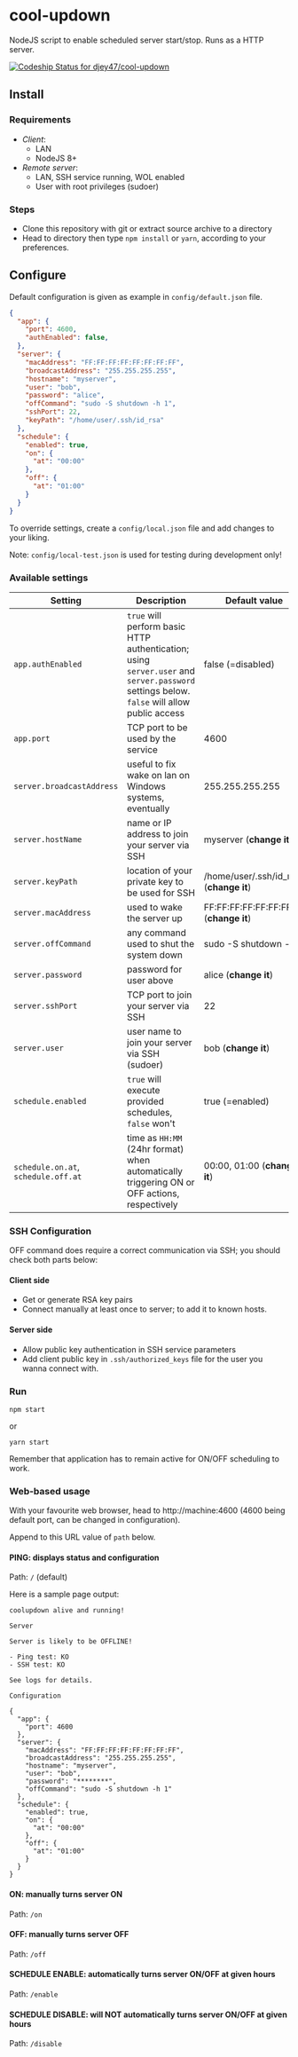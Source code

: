 # cool-updown
NodeJS script to enable scheduled server start/stop. Runs as a HTTP server.

[ ![Codeship Status for djey47/cool-updown](https://app.codeship.com/projects/73f40680-44c8-0136-0fea-7ae0ce2de283/status?branch=master)](https://app.codeship.com/projects/291823)

## Install

### Requirements
- *Client*:
  - LAN
  - NodeJS 8+
- *Remote server*:
  - LAN, SSH service running, WOL enabled
  - User with root privileges (sudoer)

### Steps
- Clone this repository with git or extract source archive to a directory
- Head to directory then type `npm install` or `yarn`, according to your preferences.

## Configure
Default configuration is given as example in `config/default.json` file.

```json
{
  "app": {
    "port": 4600,
    "authEnabled": false,
  },
  "server": {
    "macAddress": "FF:FF:FF:FF:FF:FF:FF:FF",
    "broadcastAddress": "255.255.255.255",
    "hostname": "myserver",
    "user": "bob",
    "password": "alice",
    "offCommand": "sudo -S shutdown -h 1",
    "sshPort": 22,
    "keyPath": "/home/user/.ssh/id_rsa"
  },
  "schedule": {
    "enabled": true,
    "on": {
      "at": "00:00"
    },
    "off": {
      "at": "01:00"
    }
  }
}
```

To override settings, create a `config/local.json` file and add changes to your liking.

Note: `config/local-test.json` is used for testing during development only!

### Available settings

| Setting | Description | Default value |
| ------- | ----------- | ------------- |
| `app.authEnabled`| `true` will perform basic HTTP authentication; using `server.user` and `server.password` settings below. `false` will allow public access | false (=disabled) |
| `app.port`| TCP port to be used by the service | 4600 |
| `server.broadcastAddress`| useful to fix wake on lan on Windows systems, eventually | 255.255.255.255 |
| `server.hostName`| name or IP address to join your server via SSH | myserver (**change it**) |
| `server.keyPath`| location of your private key to be used for SSH | /home/user/.ssh/id_rsa (**change it**) |
| `server.macAddress`| used to wake the server up | FF:FF:FF:FF:FF:FF:FF:FF (**change it**) |
| `server.offCommand`| any command used to shut the system down | sudo -S shutdown -h 1 |
| `server.password`| password for user above | alice (**change it**) |
| `server.sshPort`| TCP port to join your server via SSH | 22 |
| `server.user`| user name to join your server via SSH (sudoer) | bob (**change it**) |
| `schedule.enabled`| `true` will execute provided schedules, `false` won't | true (=enabled) |
| `schedule.on.at`, `schedule.off.at`| time as `HH:MM` (24hr format) when automatically triggering ON or OFF actions, respectively | 00:00, 01:00 (**change it**) |

### SSH Configuration

OFF command does require a correct communication via SSH; you should check both parts below:

#### Client side
- Get or generate RSA key pairs
- Connect manually at least once to server; to add it to known hosts.

#### Server side
- Allow public key authentication in SSH service parameters
- Add client public key in `.ssh/authorized_keys` file for the user you wanna connect with.

### Run
    npm start

or

    yarn start

Remember that application has to remain active for ON/OFF scheduling to work.

### Web-based usage

With your favourite web browser, head to http://machine:4600 (4600 being default port, can be changed in configuration).

Append to this URL value of `path` below.

#### PING: displays status and configuration

Path: `/` (default)

Here is a sample page output:
```
coolupdown alive and running!

Server

Server is likely to be OFFLINE!

- Ping test: KO
- SSH test: KO

See logs for details.

Configuration

{
  "app": {
    "port": 4600
  },
  "server": {
    "macAddress": "FF:FF:FF:FF:FF:FF:FF:FF",
    "broadcastAddress": "255.255.255.255",
    "hostname": "myserver",
    "user": "bob",
    "password": "********",
    "offCommand": "sudo -S shutdown -h 1"
  },
  "schedule": {
    "enabled": true,
    "on": {
      "at": "00:00"
    },
    "off": {
      "at": "01:00"
    }
  }
}
```

#### ON: manually turns server ON

Path: `/on`

#### OFF: manually turns server OFF

Path: `/off`

#### SCHEDULE ENABLE: automatically turns server ON/OFF at given hours

Path: `/enable`

#### SCHEDULE DISABLE: will NOT automatically turns server ON/OFF at given hours

Path: `/disable`
